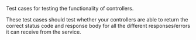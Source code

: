 Test cases for testing the functionality of controllers.

These test cases should test whether your controllers are able to return the correct status code and response body for all the different responses/errors it can receive from the service.
